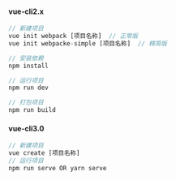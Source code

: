 #### vue-cli2.x

```javascript
// 新建项目
vue init webpack [项目名称]  // 正常版
vue init webpacke-simple [项目名称]  // 精简版

// 安装依赖
npm install

// 运行项目
npm run dev

// 打包项目
npm run build
```

#### vue-cli3.0

```javascript
// 新建项目
vue create [项目名称]
// 运行项目
npm run serve OR yarn serve
```


